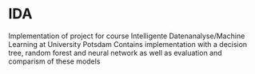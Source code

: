 # IDA
Implementation of project for course Intelligente Datenanalyse/Machine Learning at University Potsdam
Contains implementation with a decision tree, random forest and neural network as well as evaluation and comparism of these models
